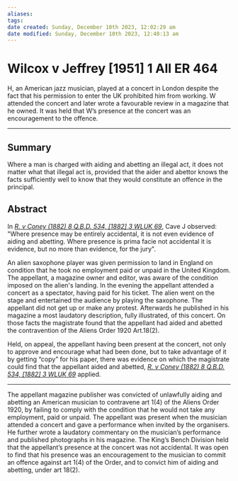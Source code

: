 ```yaml
---
aliases: 
tags: 
date created: Sunday, December 10th 2023, 12:02:29 am
date modified: Sunday, December 10th 2023, 12:40:13 am
---
```


# Wilcox v Jeffrey [1951] 1 All ER 464

H, an American jazz musician, played at a concert in London despite the fact that his permission to enter the UK prohibited him from working. W attended the concert and later wrote a favourable review in a magazine that he owned. It was held that W’s presence at the concert was an encouragement to the offence.

---

## Summary

Where a man is charged with aiding and abetting an illegal act, it does not matter what that illegal act is, provided that the aider and abettor knows the facts sufficiently well to know that they would constitute an offence in the principal.

## Abstract

In _[R. v Coney (1882) 8 Q.B.D. 534, [1882] 3 WLUK 69](https://uk.westlaw.com/Document/I3E118010E42811DA8FC2A0F0355337E9/View/FullText.html?originationContext=document&transitionType=DocumentItem&ppcid=507a02ce8b3d4338b8c79ae34d1dea6a&contextData=(sc.Default))_, Cave J observed: "Where presence may be entirely accidental, it is not even evidence of aiding and abetting. Where presence is prima facie not accidental it is evidence, but no more than evidence, for the jury".

An alien saxophone player was given permission to land in England on condition that he took no employment paid or unpaid in the United Kingdom. The appellant, a magazine owner and editor, was aware of the condition imposed on the alien's landing. In the evening the appellant attended a concert as a spectator, having paid for his ticket. The alien went on the stage and entertained the audience by playing the saxophone. The appellant did not get up or make any protest. Afterwards he published in his magazine a most laudatory description, fully illustrated, of this concert. On those facts the magistrate found that the appellant had aided and abetted the contravention of the Aliens Order 1920 Art.18(2).

Held, on appeal, the appellant having been present at the concert, not only to approve and encourage what had been done, but to take advantage of it by getting “copy” for his paper, there was evidence on which the magistrate could find that the appellant aided and abetted, _[R. v Coney (1882) 8 Q.B.D. 534, [1882] 3 WLUK 69](https://uk.westlaw.com/Document/I3E118010E42811DA8FC2A0F0355337E9/View/FullText.html?originationContext=document&transitionType=DocumentItem&ppcid=507a02ce8b3d4338b8c79ae34d1dea6a&contextData=(sc.Default))_ applied.

---

The appellant magazine publisher was convicted of unlawfully aiding and abetting an American musician to contravene art 1(4) of the Aliens Order 1920, by failing to comply with the condition that he would not take any employment, paid or unpaid. The appellant was present when the musician attended a concert and gave a performance when invited by the organisers. He further wrote a laudatory commentary on the musician’s performance and published photographs in his magazine. The King’s Bench Division held that the appellant’s presence at the concert was not accidental. It was open to find that his presence was an encouragement to the musician to commit an offence against art 1(4) of the Order, and to convict him of aiding and abetting, under art 18(2).
